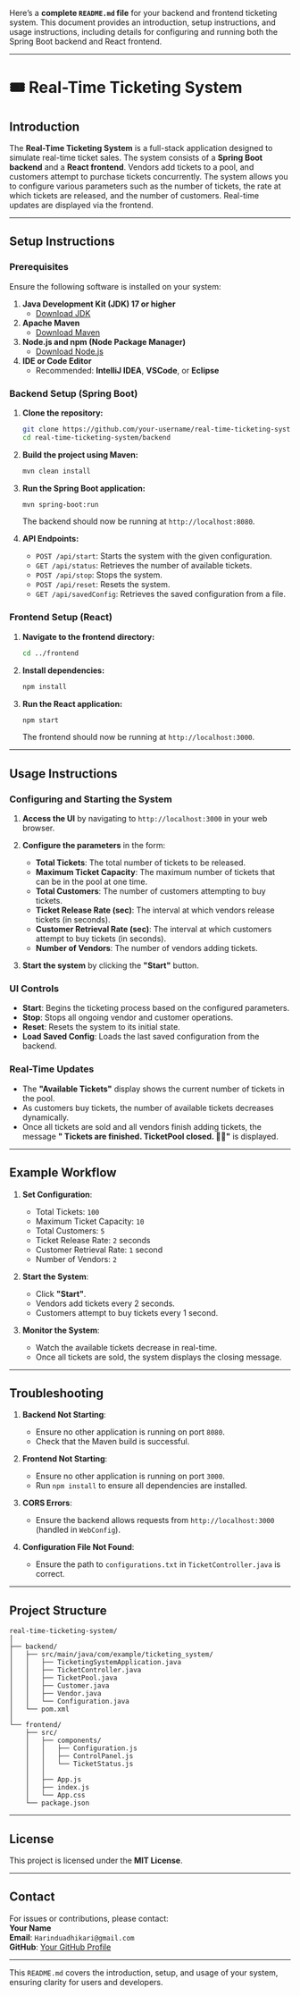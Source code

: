 Here’s a **complete `README.md` file** for your backend and frontend ticketing system. This document provides an introduction, setup instructions, and usage instructions, including details for configuring and running both the Spring Boot backend and React frontend.

---

# 🎟️ Real-Time Ticketing System

## Introduction

The **Real-Time Ticketing System** is a full-stack application designed to simulate real-time ticket sales. The system consists of a **Spring Boot backend** and a **React frontend**. Vendors add tickets to a pool, and customers attempt to purchase tickets concurrently. The system allows you to configure various parameters such as the number of tickets, the rate at which tickets are released, and the number of customers. Real-time updates are displayed via the frontend.

---

## Setup Instructions

### Prerequisites

Ensure the following software is installed on your system:

1. **Java Development Kit (JDK) 17 or higher**
    - [Download JDK](https://www.oracle.com/java/technologies/javase/jdk17-archive-downloads.html)
2. **Apache Maven**
    - [Download Maven](https://maven.apache.org/download.cgi)
3. **Node.js and npm (Node Package Manager)**
    - [Download Node.js](https://nodejs.org/en/download/)
4. **IDE or Code Editor**
    - Recommended: **IntelliJ IDEA**, **VSCode**, or **Eclipse**

### Backend Setup (Spring Boot)

1. **Clone the repository:**

   ```bash
   git clone https://github.com/your-username/real-time-ticketing-system.git
   cd real-time-ticketing-system/backend
   ```

2. **Build the project using Maven:**

   ```bash
   mvn clean install
   ```

3. **Run the Spring Boot application:**

   ```bash
   mvn spring-boot:run
   ```

   The backend should now be running at `http://localhost:8080`.

4. **API Endpoints:**

    - `POST /api/start`: Starts the system with the given configuration.
    - `GET /api/status`: Retrieves the number of available tickets.
    - `POST /api/stop`: Stops the system.
    - `POST /api/reset`: Resets the system.
    - `GET /api/savedConfig`: Retrieves the saved configuration from a file.

### Frontend Setup (React)

1. **Navigate to the frontend directory:**

   ```bash
   cd ../frontend
   ```

2. **Install dependencies:**

   ```bash
   npm install
   ```

3. **Run the React application:**

   ```bash
   npm start
   ```

   The frontend should now be running at `http://localhost:3000`.

---

## Usage Instructions

### Configuring and Starting the System

1. **Access the UI** by navigating to `http://localhost:3000` in your web browser.

2. **Configure the parameters** in the form:
    - **Total Tickets**: The total number of tickets to be released.
    - **Maximum Ticket Capacity**: The maximum number of tickets that can be in the pool at one time.
    - **Total Customers**: The number of customers attempting to buy tickets.
    - **Ticket Release Rate (sec)**: The interval at which vendors release tickets (in seconds).
    - **Customer Retrieval Rate (sec)**: The interval at which customers attempt to buy tickets (in seconds).
    - **Number of Vendors**: The number of vendors adding tickets.

3. **Start the system** by clicking the **"Start"** button.

### UI Controls

- **Start**: Begins the ticketing process based on the configured parameters.
- **Stop**: Stops all ongoing vendor and customer operations.
- **Reset**: Resets the system to its initial state.
- **Load Saved Config**: Loads the last saved configuration from the backend.

### Real-Time Updates

- The **"Available Tickets"** display shows the current number of tickets in the pool.
- As customers buy tickets, the number of available tickets decreases dynamically.
- Once all tickets are sold and all vendors finish adding tickets, the message **" Tickets are finished. TicketPool closed. 🎉🎉"** is displayed.

---

## Example Workflow

1. **Set Configuration**:
    - Total Tickets: `100`
    - Maximum Ticket Capacity: `10`
    - Total Customers: `5`
    - Ticket Release Rate: `2` seconds
    - Customer Retrieval Rate: `1` second
    - Number of Vendors: `2`

2. **Start the System**:
    - Click **"Start"**.
    - Vendors add tickets every 2 seconds.
    - Customers attempt to buy tickets every 1 second.

3. **Monitor the System**:
    - Watch the available tickets decrease in real-time.
    - Once all tickets are sold, the system displays the closing message.

---

## Troubleshooting

1. **Backend Not Starting**:
    - Ensure no other application is running on port `8080`.
    - Check that the Maven build is successful.

2. **Frontend Not Starting**:
    - Ensure no other application is running on port `3000`.
    - Run `npm install` to ensure all dependencies are installed.

3. **CORS Errors**:
    - Ensure the backend allows requests from `http://localhost:3000` (handled in `WebConfig`).

4. **Configuration File Not Found**:
    - Ensure the path to `configurations.txt` in `TicketController.java` is correct.

---

## Project Structure

```
real-time-ticketing-system/
│
├── backend/
│   ├── src/main/java/com/example/ticketing_system/
│   │   ├── TicketingSystemApplication.java
│   │   ├── TicketController.java
│   │   ├── TicketPool.java
│   │   ├── Customer.java
│   │   ├── Vendor.java
│   │   └── Configuration.java
│   └── pom.xml
│
└── frontend/
    ├── src/
    │   ├── components/
    │   │   ├── Configuration.js
    │   │   ├── ControlPanel.js
    │   │   └── TicketStatus.js
    │   │
    │   ├── App.js
    │   ├── index.js
    │   └── App.css
    └── package.json

```

---

## License

This project is licensed under the **MIT License**.

---

## Contact

For issues or contributions, please contact:  
**Your Name**  
**Email**: `Harinduadhikari@gmail.com`  
**GitHub**: [Your GitHub Profile](https://github.com/harinduA)

---

This `README.md` covers the introduction, setup, and usage of your system, ensuring clarity for users and developers.